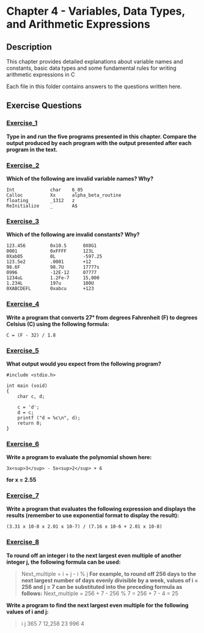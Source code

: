 # Chapter 4 - Variables, Data Types, and Arithmetic Expressions

## Description
This chapter provides detailed explanations about variable names and constants, basic data types and some fundamental rules for writing arithmetic expressions in C

Each file in this folder contains answers to the questions written here.



## Exercise Questions

### [Exercise_1](./Exercise_1.md)

**Type in and run the five programs presented in this chapter. Compare the output produced by each program with the output presented after each program in the text.**


### [Exercise_2](./Exercise_2.md)

**Which of the following are invalid variable names? Why?**

```
Int             char    6_05
Calloc          Xx      alpha_beta_routine
floating        _1312   z
ReInitialize    _       A$
```


### [Exercise_3](./Exercise_3.md)

**Which of the following are invalid constants? Why?**

```
123.456         0x10.5      0X0G1
0001            0xFFFF      123L
0Xab05          0L          -597.25
123.5e2         .0001       +12
98.6F           98.7U       17777s
0996            -12E-12     07777
1234uL          1.2Fe-7     15,000
1.234L          197u        100U
0XABCDEFL       0xabcu      +123
```


### [Exercise_4](./Exercise_4.c)

**Write a program that converts 27° from degrees Fahrenheit (F) to degrees Celsius (C) using the following formula:**

```
C = (F - 32) / 1.8
```


### [Exercise_5](./Exercise_5.md)

**What output would you expect from the following program?**

```
#include <stdio.h>

int main (void)
{
    char c, d;

    c = 'd';
    d = c;
    printf ("d = %c\n", d);
    return 0;
}
```


### [Exercise_6](./Exercise_6.c)

**Write a program to evaluate the polynomial shown here:**
```
3x<sup>3</sup> - 5x<sup>2</sup> + 6
```
**for x = 2.55**


### [Exercise_7](./Exercise_7.c)

**Write a program that evaluates the following expression and displays the results (remember to use exponential format to display the result):**

```
(3.31 x 10-8 x 2.01 x 10-7) / (7.16 x 10-6 + 2.01 x 10-8)
```

### [Exercise_8](./Exercise_8.c)

**To round off an integer i to the next largest even multiple of another integer j, the following formula can be used:**
> Next_multiple = i + j - i % j
**For example, to round off 256 days to the next largest number of days evenly divisible by a week, values of i = 256 and j = 7 can be substituted into the preceding formula as follows:**
> Next_multiple = 256 + 7 - 256 % 7
>               = 256 + 7 - 4
>               = 25

**Write a program to find the next largest even multiple for the following values of i and j:**
> i         j
> 365       7
> 12,258    23
> 996       4